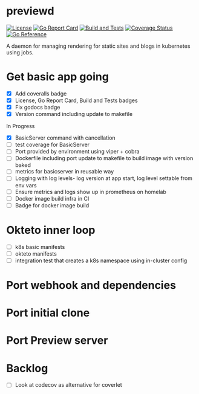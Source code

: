 # previewd

[![License](https://img.shields.io/github/license/clarkezone/previewd.svg)](https://github.com/clarkezone/previewd/blob/main/LICENSE) [![Go Report Card](https://goreportcard.com/badge/github.com/clarkezone/previewd)](https://goreportcard.com/report/github.com/clarkezone/previewd) [![Build and Tests](https://github.com/clarkezone/previewd/workflows/run%20tests/badge.svg)](https://github.com/clarkezone/previewd/actions?query=workflow%3A%22run+tests%22) [![Coverage Status](https://coveralls.io/repos/github/clarkezone/previewd/badge.svg?branch=main)](https://coveralls.io/github/clarkezone/previewd?branch=main) [![Go Reference](https://pkg.go.dev/badge/github.com/clarkezone/previewd.svg)](https://pkg.go.dev/github.com/clarkezone/previewd)

A daemon for managing rendering for static sites and blogs in kubernetes using jobs.

# Get basic app going

- [x] Add coveralls badge
- [x] License, Go Report Card, Build and Tests badges
- [x] Fix godocs badge
- [x] Version command including update to makefile

In Progress

- [x] BasicServer command with cancellation
- [ ] test coverage for BasicServer
- [ ] Port provided by environment using viper + cobra
- [ ] Dockerfile including port update to makefile to build image with version baked
- [ ] metrics for basicserver in reusable way
- [ ] Logging with log levels- log version at app start, log level settable from env vars
- [ ] Ensure metrics and logs show up in prometheus on homelab
- [ ] Docker image build infra in CI
- [ ] Badge for docker image build

# Okteto inner loop

- [ ] k8s basic manifests
- [ ] okteto manifests
- [ ] integration test that creates a k8s namespace using in-cluster config

# Port webhook and dependencies

# Port initial clone

# Port Preview server

# Backlog

- [ ] Look at codecov as alternative for coverlet

